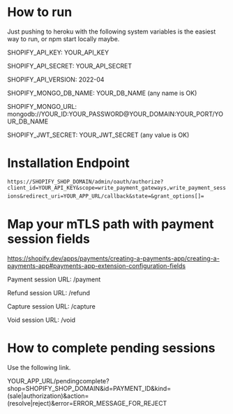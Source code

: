 # How to run
Just pushing to heroku with the following system variables is the easiest way to run, or npm start locally maybe.

SHOPIFY_API_KEY:              YOUR_API_KEY

SHOPIFY_API_SECRET:           YOUR_API_SECRET

SHOPIFY_API_VERSION:          2022-04

SHOPIFY_MONGO_DB_NAME:        YOUR_DB_NAME (any name is OK)

SHOPIFY_MONGO_URL:            mongodb://YOUR_ID:YOUR_PASSWORD@YOUR_DOMAIN:YOUR_PORT/YOUR_DB_NAME

SHOPIFY_JWT_SECRET:           YOUR_JWT_SECRET (any value is OK)

# Installation Endpoint
`https://SHOPIFY_SHOP_DOMAIN/admin/oauth/authorize?client_id=YOUR_API_KEY&scope=write_payment_gateways,write_payment_sessions&redirect_uri=YOUR_APP_URL/callback&state=&grant_options[]=`　

# Map your mTLS path with payment session fields

https://shopify.dev/apps/payments/creating-a-payments-app/creating-a-payments-app#payments-app-extension-configuration-fields

Payment session URL: /payment

Refund session URL: /refund

Capture session URL: /capture

Void session URL: /void

# How to complete pending sessions 
Use the following link.

YOUR_APP_URL/pendingcomplete?shop=SHOPIFY_SHOP_DOMAIN&id=PAYMENT_ID&kind=(sale|authorization)&action=(resolve|reject)&error=ERROR_MESSAGE_FOR_REJECT




